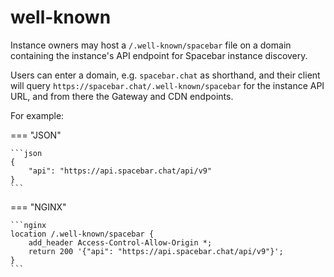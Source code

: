 # well-known

Instance owners may host a `/.well-known/spacebar` file on a domain containing the instance's API endpoint for Spacebar instance discovery.

Users can enter a domain, e.g. `spacebar.chat` as shorthand, and their client will query `https://spacebar.chat/.well-known/spacebar` for the instance API URL,
and from there the Gateway and CDN endpoints.

For example:

=== "JSON"

	```json
	{
		"api": "https://api.spacebar.chat/api/v9"
	}
	```

=== "NGINX"

	```nginx
	location /.well-known/spacebar {
		add_header Access-Control-Allow-Origin *;
		return 200 '{"api": "https://api.spacebar.chat/api/v9"}';
	}
	```